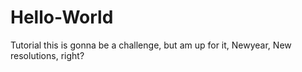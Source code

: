 # Hello-World
Tutorial
this is gonna be a challenge, but am up for it, Newyear, New resolutions, right?

